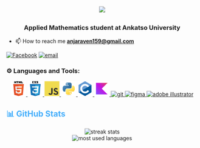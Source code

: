 <h1 align="center">
    <img src="https://readme-typing-svg.herokuapp.com/?font=ubuntu&size=35&center=true&vCenter=true&width=500&height=70&duration=3000&lines=Hi+There!+👋;+I'm+Anjara+Ram!" />
</h1>
<h3 align="center">Applied Mathematics student at Ankatso University</h3>

- 📫 How to reach me **anjaraven159@gmail.com**

[![Facebook](https://img.shields.io/badge/Facebook-%231877F2.svg?logo=Facebook&logoColor=white)](https://facebook.com/anjaraven159) [![email](https://img.shields.io/badge/Email-D14836?logo=gmail&logoColor=white)](mailto:anjaraven159@gmail.com)

<h3 align="left">⚙️ Languages and Tools:</h3>
<div align="center">
  
<p align="center">
<a href="https://developer.mozilla.org/en-US/docs/Web/HTML" target="_blank" rel="noreferrer"> 
<img src="https://raw.githubusercontent.com/devicons/devicon/master/icons/html5/html5-original-wordmark.svg" alt="html5" width="40" height="40"/> 
</a>
<a href="https://developer.mozilla.org/en-US/docs/Web/CSS" target="_blank" rel="noreferrer"> 
<img src="https://raw.githubusercontent.com/devicons/devicon/master/icons/css3/css3-original-wordmark.svg" alt="css3" width="40" height="40"/> 
</a>
<a href="https://developer.mozilla.org/en-US/docs/Web/JavaScript" target="_blank" rel="noreferrer"> 
<img src="https://raw.githubusercontent.com/devicons/devicon/master/icons/javascript/javascript-original.svg" alt="javascript" width="40" height="40"/> 
</a>
<a href="https://www.python.org" target="_blank" rel="noreferrer"> 
<img src="https://raw.githubusercontent.com/devicons/devicon/master/icons/python/python-original.svg" alt="python" width="40" height="40"/> 
</a>
<a href="https://www.cprogramming.com/" target="_blank" rel="noreferrer"> 
<img src="https://raw.githubusercontent.com/devicons/devicon/master/icons/c/c-original.svg" alt="c" width="40" height="40"/> 
</a>
<a href="https://kotlinlang.org/" target="_blank" rel="noreferrer">
<img src="https://raw.githubusercontent.com/devicons/devicon/master/icons/kotlin/kotlin-original.svg" alt="kotlin" width="40" height="40"/>
</a>
<a href="https://git-scm.com/" target="_blank" rel="noreferrer"> 
<img src="https://www.vectorlogo.zone/logos/git-scm/git-scm-icon.svg" alt="git" width="40" height="40"/> 
</a>
<a href="https://www.figma.com/" target="_blank" rel="noreferrer"> 
<img src="https://www.vectorlogo.zone/logos/figma/figma-icon.svg" alt="figma" width="40" height="40"/> 
</a>
<a href="https://www.adobe.com/products/illustrator.html" target="_blank" rel="noreferrer">
<img src="https://www.vectorlogo.zone/logos/adobe_illustrator/adobe_illustrator-icon.svg" alt="adobe illustrator" width="40" height="40"/>
</a>
</p>
  
</div>

<h2 style="color: #44AEFB">📊 GitHub Stats</h2>
<div align="center">

<img width=390 src="https://github-readme-streak-stats.herokuapp.com/?user=Anjara-Ram&count_private=true&theme=react&border_radius=10" alt="streak stats"/>
<br>
<img width=390 src="https://github-readme-stats.vercel.app/api/top-langs/?username=Anjara-Ram&show_icons=true&theme=algolia&border_radius=20" alt="most used languages"/>
</div>


